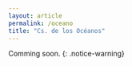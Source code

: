 ```yaml
---
layout: article
permalink: /oceano
title: "Cs. de los Océanos"
---
```


Comming soon.
{: .notice-warning}